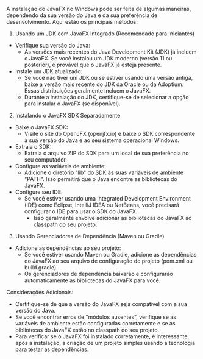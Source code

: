 A instalação do JavaFX no Windows pode ser feita de algumas maneiras, dependendo da sua versão do Java e da sua preferência de desenvolvimento. Aqui estão os principais métodos:

1. Usando um JDK com JavaFX Integrado (Recomendado para Iniciantes)

* Verifique sua versão do Java:
    * As versões mais recentes do Java Development Kit (JDK) já incluem o JavaFX. Se você instalou um JDK moderno (versão 11 ou posterior), é provável que o JavaFX já esteja presente.
* Instale um JDK atualizado:
    * Se você não tiver um JDK ou se estiver usando uma versão antiga, baixe a versão mais recente do JDK da Oracle ou da Adoptium. Essas distribuições geralmente incluem o JavaFX.
    * Durante a instalação do JDK, certifique-se de selecionar a opção para instalar o JavaFX (se disponível).

2. Instalando o JavaFX SDK Separadamente

* Baixe o JavaFX SDK:
    * Visite o site do OpenJFX (openjfx.io) e baixe o SDK correspondente à sua versão do Java e ao seu sistema operacional Windows.
* Extraia o SDK:
    * Extraia o arquivo ZIP do SDK para um local de sua preferência no seu computador.
* Configure as variáveis de ambiente:
    * Adicione o diretório "lib" do SDK às suas variáveis de ambiente "PATH". Isso permitirá que o Java encontre as bibliotecas do JavaFX.
* Configure seu IDE:
    * Se você estiver usando uma Integrated Development Environment (IDE) como Eclipse, IntelliJ IDEA ou NetBeans, você precisará configurar o IDE para usar o SDK do JavaFX.
        * Isso geralmente envolve adicionar as bibliotecas do JavaFX ao classpath do seu projeto.

3. Usando Gerenciadores de Dependência (Maven ou Gradle)

* Adicione as dependências ao seu projeto:
    * Se você estiver usando Maven ou Gradle, adicione as dependências do JavaFX ao seu arquivo de configuração do projeto (pom.xml ou build.gradle).
    * Os gerenciadores de dependência baixarão e configurarão automaticamente as bibliotecas do JavaFX para você.

Considerações Adicionais:

* Certifique-se de que a versão do JavaFX seja compatível com a sua versão do Java.
* Se você encontrar erros de "módulos ausentes", verifique se as variáveis de ambiente estão configuradas corretamente e se as bibliotecas do JavaFX estão no classpath do seu projeto.
* Para verificar se o JavaFX foi instalado corretamente, é interessante, após a instalação, a criação de um projeto simples usando a tecnologia para testar as dependências.
